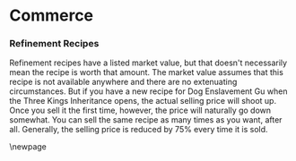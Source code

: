 # Commerce

### Refinement Recipes
Refinement recipes have a listed market value, but that doesn't necessarily mean the recipe is worth that amount. The market value assumes that this recipe is not available anywhere and there are no extenuating circumstances. But if you have a new recipe for Dog Enslavement Gu when the Three Kings Inheritance opens, the actual selling price will shoot up. Once you sell it the first time, however, the price will naturally go down somewhat. You can sell the same recipe as many times as you want, after all. Generally, the selling price is reduced by 75% every time it is sold.

\newpage